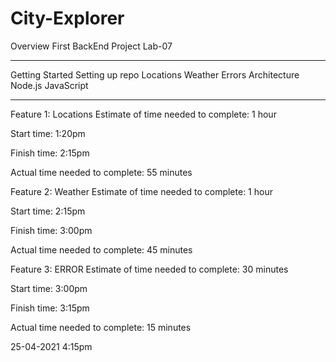 # City-Explorer

Overview
First BackEnd Project
Lab-07

***

Getting Started
Setting up repo
Locations
Weather
Errors
Architecture
Node.js JavaScript

***

Feature 1: Locations
Estimate of time needed to complete: 1 hour

Start time: 1:20pm

Finish time: 2:15pm

Actual time needed to complete: 55 minutes

Feature 2: Weather
Estimate of time needed to complete: 1 hour

Start time: 2:15pm

Finish time: 3:00pm

Actual time needed to complete: 45 minutes

Feature 3: ERROR
Estimate of time needed to complete: 30 minutes

Start time: 3:00pm

Finish time: 3:15pm

Actual time needed to complete: 15 minutes

25-04-2021 4:15pm

